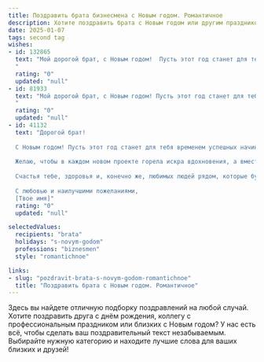 ```yaml
---
title: Поздравить брата бизнесмена с Новым годом. Романтичное
description: Хотите поздравить брата с Новым годом или другим праздником? Наш ИИ создаст незабываемое поздравление, а вы обязательно выделитесь среди других.  
date: 2025-01-07
tags: second tag
wishes:
- id: 132865
  text: "Мой дорогой брат, с Новым годом!  Пусть этот год станет для тебя временем не только блестящих бизнес-идей и успешных сделок, но и настоящего счастья, наполненного теплом, любовью и уютом.  Пусть звёзды на небе сияют так же ярко, как твои успехи, а каждый день приносит радость и вдохновение.  Я бесконечно люблю тебя и желаю тебе всего самого волшебного в Новом году!
  "
  rating: "0"
  updated: "null"
- id: 81933
  text: "Мой дорогой брат, с Новым годом! Пусть этот год станет для тебя годом процветания и новых возможностей, как в бизнесе, так и в личной жизни. Пусть каждый день будет наполнен любовью, счастьем и успехом. Желаю тебе крепкого здоровья, верных друзей и ярких эмоций. Пусть всё, что ты задумал, осуществится!
  "
  rating: "0"
  updated: "null"
- id: 41132
  text: "Дорогой брат!
  
  С Новым годом! Пусть этот год станет для тебя временем успешных начинаний и ярких побед. Как истинный бизнесмен, ты всегда стремишься к новым высотам, и я верю, что впереди тебя ждут важные достижения.
  
  Желаю, чтобы в каждом новом проекте горела искра вдохновения, а вместе с ней – теплота дружбы и любви. Пусть в твоей жизни будет как можно больше светлых моментов, радостных встреч и приятных сюрпризов.
  
  Счастья тебе, здоровья и, конечно же, любимых людей рядом, которые будут поддерживать и вдохновлять на дальнейшие свершения. Пусть каждый день нового года открывает перед тобой новые горизонты и дарит незабываемые встречи!
  
  С любовью и наилучшими пожеланиями,
  [Твое имя]"
  rating: "0"
  updated: "null"

selectedValues:
  recipients: "brata"
  holidays: "s-novym-godom"
  professions: "biznesmen"
  style: "romantichnoe"

links:
- slug: "pozdravit-brata-s-novym-godom-romantichnoe"
  title: "Поздравить брата с Новым годом. Романтичное"
---
```


Здесь вы найдете отличную подборку поздравлений на любой случай.
Хотите поздравить друга с днём рождения, коллегу с профессиональным праздником или близких с Новым годом? У нас есть всё, чтобы сделать ваш поздравительный текст незабываемым. Выбирайте нужную категорию и находите лучшие слова для ваших близких и друзей!
